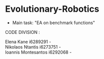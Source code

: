 # Evolutionary-Robotics

* Main task: "EA on benchmark functions"

CODE DIVISION :

Elena Kane i6289291 - </br>
Nikolaos Ntantis i6273751 - </br>
Ioannis Montesantos i6292068 - 
